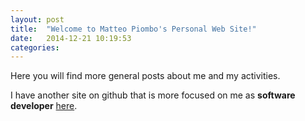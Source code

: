 ```yaml
---
layout: post
title:  "Welcome to Matteo Piombo's Personal Web Site!"
date:   2014-12-21 10:19:53
categories: 
---
```


Here you will find more general posts about me and my activities.

I have another site on github that is more focused on me as 
__software developer__ [here][perlfly-github].






[perlfly-github]: http://perlfly.github.io	"Matteo's on GitHub"

